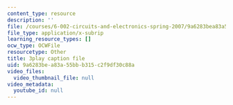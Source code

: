 ```yaml
---
content_type: resource
description: ''
file: /courses/6-002-circuits-and-electronics-spring-2007/9a6283bea83a55bbb315c2f9df30c88a_2vHGYdepKLw.vtt
file_type: application/x-subrip
learning_resource_types: []
ocw_type: OCWFile
resourcetype: Other
title: 3play caption file
uid: 9a6283be-a83a-55bb-b315-c2f9df30c88a
video_files:
  video_thumbnail_file: null
video_metadata:
  youtube_id: null
---
```

